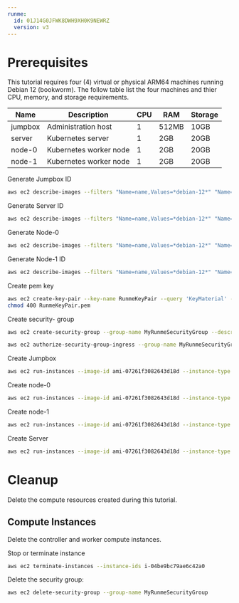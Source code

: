 ```yaml
---
runme:
  id: 01J14G0JFWK8DWH9XH0K9NEWRZ
  version: v3
---
```


# Prerequisites

This tutorial requires four (4) virtual or physical ARM64 machines running Debian 12 (bookworm). The follow table list the four machines and thier CPU, memory, and storage requirements.

| Name    | Description            | CPU | RAM   | Storage |
|---------|------------------------|-----|-------|---------|
| jumpbox | Administration host    | 1   | 512MB | 10GB    |
| server  | Kubernetes server      | 1   | 2GB   | 20GB    |
| node-0  | Kubernetes worker node | 1   | 2GB   | 20GB    |
| node-1  | Kubernetes worker node | 1   | 2GB   | 20GB    |

Generate Jumpbox ID

```sh {"background":"true","id":"01HYMJ8DC5A2V2ZMQ4V9C3MXZK"}
aws ec2 describe-images --filters "Name=name,Values=*debian-12*" "Name=architecture,Values=arm64"
```

Generate Server ID

```sh {"background":"true","id":"01HYX2X85G35J0KKDEFQC0E2AM"}
aws ec2 describe-images --filters "Name=name,Values=*debian-12*" "Name=architecture,Values=arm64"
```

Generate Node-0

```sh {"background":"true","id":"01HYX2ZDJWSEP2PKKMW0MJ4756"}
aws ec2 describe-images --filters "Name=name,Values=*debian-12*" "Name=architecture,Values=arm64"
```

Generate Node-1 ID

```sh {"background":"true","id":"01HYX2ZNZZ85BE9MFKJXRTXFXS"}
aws ec2 describe-images --filters "Name=name,Values=*debian-12*" "Name=architecture,Values=arm64"
```

Create pem key

```sh {"background":"true","id":"01HYMJAFSNXPF7C3S7V2HR9ABD"}
aws ec2 create-key-pair --key-name RunmeKeyPair --query 'KeyMaterial' --output text > RunmeKeyPair.pem
chmod 400 RunmeKeyPair.pem
```

Create security- group

```sh {"background":"true","id":"01HYMJC5CFKE2QDQ85K2M8V9KS"}
aws ec2 create-security-group --group-name MyRunmeSecurityGroup --description "My security group"
```

```sh {"background":"true","id":"01HYMJDE7XX2YM75REGB0VH3ZD"}
aws ec2 authorize-security-group-ingress --group-name MyRunmeSecurityGroup --protocol tcp --port 22 --cidr 0.0.0.0/0

```

Create Jumpbox

```sh {"background":"true","id":"01HYMJGAWFR7350AQHYSK1PWF4"}
aws ec2 run-instances --image-id ami-07261f3082643d18d --instance-type t4g.nano --key-name RunmeKeyPair --security-groups MyRunmeSecurityGroup --block-device-mappings '[{"DeviceName":"/dev/sda1","Ebs":{"VolumeSize":10}}]' --tag-specifications 'ResourceType=instance,Tags=[{Key=Name,Value=Debian12BookwormInstance}]'

```

Create node-0

```sh {"id":"01HYX2YWSTREY8NTWPWPJVJ7WJ"}
aws ec2 run-instances --image-id ami-07261f3082643d18d --instance-type t4g.small --key-name RunmeKeyPair --security-groups MyRunmeSecurityGroup --block-device-mappings '[{"DeviceName":"/dev/sda1","Ebs":{"VolumeSize":20}}]' --tag-specifications 'ResourceType=instance,Tags=[{Key=Name,Value=Debian12BookwormInstance}]'
```

Create node-1

```sh {"id":"01J14GEVY50ZCTH5FYSWKPTZZB"}
aws ec2 run-instances --image-id ami-07261f3082643d18d --instance-type t4g.small --key-name RunmeKeyPair --security-groups MyRunmeSecurityGroup --block-device-mappings '[{"DeviceName":"/dev/sda1","Ebs":{"VolumeSize":20}}]' --tag-specifications 'ResourceType=instance,Tags=[{Key=Name,Value=Debian12BookwormInstance}]'
```

Create Server

```sh {"id":"01J14GEYDFZT5GM2BTG5EM65TK"}
aws ec2 run-instances --image-id ami-07261f3082643d18d --instance-type t4g.small --key-name RunmeKeyPair --security-groups MyRunmeSecurityGroup --block-device-mappings '[{"DeviceName":"/dev/sda1","Ebs":{"VolumeSize":20}}]' --tag-specifications 'ResourceType=instance,Tags=[{Key=Name,Value=Debian12BookwormInstance}]'
```

# Cleanup

Delete the compute resources created during this tutorial.

## Compute Instances

Delete the controller and worker compute instances.

Stop or terminate instance

```sh {"background":"true","id":"01HYMM0FK6BDYRD5P78CKYD4KA"}
aws ec2 terminate-instances --instance-ids i-04be9bc79ae6c42a0

```

Delete the security group:

```sh {"background":"true","id":"01HYMK5YKJ37MT25S7CGS7T8DC"}
aws ec2 delete-security-group --group-name MyRunmeSecurityGroup

```